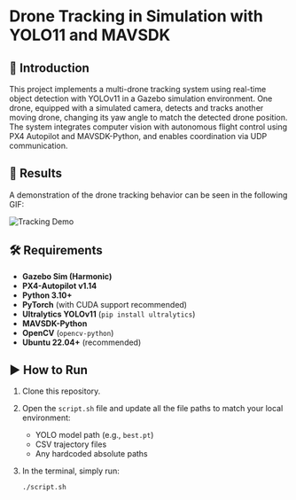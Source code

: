 # Drone Tracking in Simulation with YOLO11 and MAVSDK

## 🧠 Introduction
This project implements a multi-drone tracking system using real-time object detection with YOLOv11 in a Gazebo simulation environment. One drone, equipped with a simulated camera, detects and tracks another moving drone, changing its yaw angle to match the detected drone position. The system integrates computer vision with autonomous flight control using PX4 Autopilot and MAVSDK-Python, and enables coordination via UDP communication.

## 🎥 Results
A demonstration of the drone tracking behavior can be seen in the following GIF:

![Tracking Demo](IMG_0239.gif)

## 🛠 Requirements
- **Gazebo Sim (Harmonic)**
- **PX4-Autopilot v1.14**
- **Python 3.10+**
- **PyTorch** (with CUDA support recommended)
- **Ultralytics YOLOv11** (`pip install ultralytics`)
- **MAVSDK-Python**
- **OpenCV** (`opencv-python`)
- **Ubuntu 22.04+** (recommended)

## ▶️ How to Run

1. Clone this repository.

2. Open the `script.sh` file and update all the file paths to match your local environment:
   - YOLO model path (e.g., `best.pt`)
   - CSV trajectory files
   - Any hardcoded absolute paths

3. In the terminal, simply run:
   ```bash
   ./script.sh
